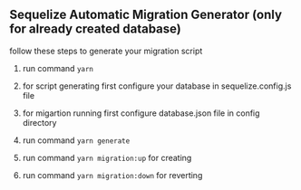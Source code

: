 ## Sequelize Automatic Migration Generator (only for already created database)

follow these steps to generate your migration script

1. run command `yarn`

2. for script generating first configure your database in sequelize.config.js file

3. for migartion running first configure database.json file in config directory

4. run command `yarn generate`

5. run command `yarn migration:up` for creating

6. run command `yarn migration:down` for reverting
